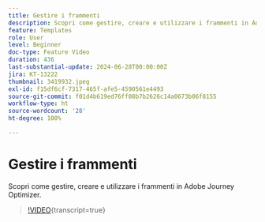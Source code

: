 ```yaml
---
title: Gestire i frammenti
description: Scopri come gestire, creare e utilizzare i frammenti in Adobe Journey Optimizer.
feature: Templates
role: User
level: Beginner
doc-type: Feature Video
duration: 436
last-substantial-update: 2024-06-28T00:00:00Z
jira: KT-13222
thumbnail: 3419932.jpeg
exl-id: f15df6cf-7317-465f-afe5-4590561e4493
source-git-commit: f01d4b619ed76ff08b7b2626c14a0673b06f8155
workflow-type: ht
source-wordcount: '28'
ht-degree: 100%

---
```


# Gestire i frammenti

Scopri come gestire, creare e utilizzare i frammenti in Adobe Journey Optimizer.

>[!VIDEO](https://video.tv.adobe.com/v/3419932/?learn=on){transcript=true}
